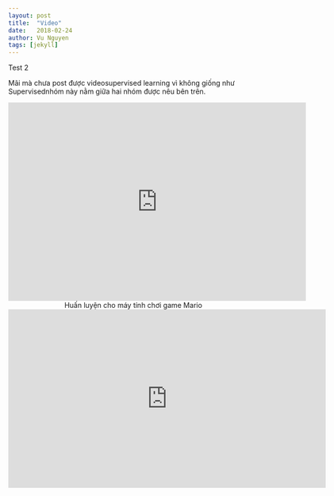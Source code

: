 ```yaml
---
layout: post
title:  "Video"
date:   2018-02-24
author: Vu Nguyen
tags: [jekyll]
---
```


Test 2

Mãi mà chưa post được videosupervised learning vì không giống như Supervisednhóm này nằm giữa hai nhóm được nêu bên trên. 


<div style="text-align:center;">
<iframe width="600" height = "400" src="https://www.youtube.com/embed/qv6UVOQ0F44" frameborder="0" allowfullscreen></iframe>
<div class="thecap">Huấn luyện cho máy tính chơi game Mario</div>
</div>



<iframe src="https://player.vimeo.com/video/193567768?title=0&byline=0&portrait=0"   
width="640" height="360" frameborder="0" ></iframe>
